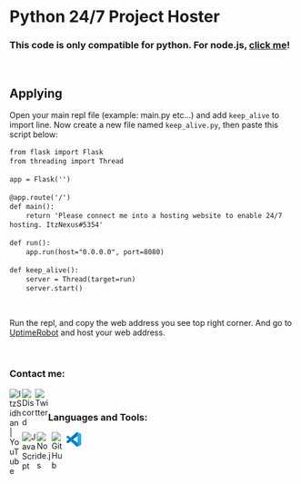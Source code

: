 # Python 24/7 Project Hoster

### This code is only compatible for python. For node.js, [click me](https://github.com/ItzSidhan/NodeJS-Project-Hoster)!
<br>

## Applying

Open your main repl file (example: main.py etc...) and add `keep_alive` to import line. Now create a new file named `keep_alive.py`, then paste this script below:
```
from flask import Flask
from threading import Thread

app = Flask('')

@app.route('/')
def main():
    return 'Please connect me into a hosting website to enable 24/7 hosting. ItzNexus#5354'

def run():
    app.run(host="0.0.0.0", port=8080)

def keep_alive():
    server = Thread(target=run)
    server.start()
```

<br>

Run the repl, and copy the web address you see top right corner. And go to [UptimeRobot](https://uptimerobot.com/) and host your web address.

<br>

### Contact me: 

[<img align="left" alt="ItzSidhan | YouTube" width="22px" src="https://cdn4.iconfinder.com/data/icons/logos-and-brands/512/395_Youtube_logo-128.png" />](https://bit.ly/ItzSidhanYT)
<a href="https://dsc.gg/itzsidhan">
  <img align="left" alt="Discord" width="23px" src="https://raw.githubusercontent.com/peterthehan/peterthehan/master/assets/discord.svg" />
</a>
<a href="https://twitter.com/ItzSidhan">
  <img align="left" alt="Twitter" width="23px" src="https://raw.githubusercontent.com/peterthehan/peterthehan/master/assets/twitter.svg" />
</a>

</br>

### Languages and Tools: 

[<img align="left" alt="JavaScript" width="26px" src="https://cdn4.iconfinder.com/data/icons/logos-and-brands/512/187_Js_logo_logos-128.png" />](https://www.javascript.com/)
[<img align="left" alt="Node.js" width="26px" src="https://cdn4.iconfinder.com/data/icons/logos-and-brands/512/233_Node_Js_logo-128.png" />](https://nodejs.org/en/)
[<img align="left" alt="GitHub" width="26px" src="https://cdn4.iconfinder.com/data/icons/socialcones/508/Github-128.png" />](https://github.com/)
[<img align="left" alt="Visual Studio Code" width="26px" src="https://raw.githubusercontent.com/github/explore/80688e429a7d4ef2fca1e82350fe8e3517d3494d/topics/visual-studio-code/visual-studio-code.png" />](https://code.visualstudio.com/)
<br />
<br />
